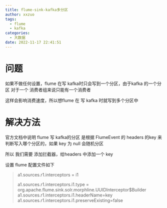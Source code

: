 ```yaml
---
title: flume-sink-kafka多分区
author: xxzuo
tags:
  - flume
  - kafka
categories:
  - 大数据
date: 2022-11-17 22:41:51
---
```


# 问题

如果不做任何设置，flume 在写 kafka时只会写到一个分区，由于kafka 的一个分区 对于一个 消费者组来说只能有一个消费者

这样会影响消费速度，所以想flume 在 写 kafka 时就写到多个分区中

# 解决方法



官方文档中说明 flume 写 kafka的分区 是根据 FlumeEvent 的 headers 的key 来判断写入哪个分区的，如果 key 为 null 会随机分区

所以 我们需要 添加拦截器，给headers 中添加一个 key

设置 flume 配置文件如下

> a1.sources.r1.interceptors = i1
>
> a1.sources.r1.interceptors.i1.type = org.apache.flume.sink.solr.morphline.UUIDInterceptor$Builder
> a1.sources.r1.interceptors.i1.headerName=key
> a1.sources.r1.interceptors.i1.preserveExisting=false
